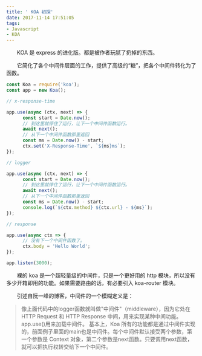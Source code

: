 ```yaml
---
title: ' KOA 初探'
date: 2017-11-14 17:51:05
tags:
- Javascript
- KOA
---
```


&emsp;&emsp;KOA 是 express 的进化版。都是被作者玩腻了扔掉的东西。

&emsp;&emsp;它简化了各个中间件层面的工作，提供了高级的“糖”，把各个中间件转化为了函数。

```javascript
const Koa = require('koa');
const app = new Koa();

// x-response-time

app.use(async (ctx, next) => {
      const start = Date.now();
      // 到这里就停住了运行，让下一个中间件函数运行。
      await next();
      // 从下一个中间件函数那里返回
      const ms = Date.now() - start;
      ctx.set('X-Response-Time', `${ms}ms`);
});

// logger

app.use(async (ctx, next) => {
      const start = Date.now();
      // 到这里就停住了运行，让下一个中间件函数运行。
      await next();
      // 从下一个中间件函数那里返回
      const ms = Date.now() - start;
      console.log(`${ctx.method} ${ctx.url} - ${ms}`);
});

// response

app.use(async ctx => {
      // 没有下一个中间件函数了。
      ctx.body = 'Hello World';
});

app.listen(3000);
```

&emsp;&emsp;裸的 koa 是一个超轻量级的中间件，只是一个更好用的 http 模块，所以没有多少开箱即用的功能。如果需要路由的话，有必要引入 koa-router 模块。

&emsp;&emsp;引述自阮一峰的博客，中间件的一个模糊定义是：
> 像上面代码中的logger函数就叫做"中间件"（middleware），因为它处在 HTTP Request 和 HTTP Response 中间，用来实现某种中间功能。app.use()用来加载中间件。
基本上，Koa 所有的功能都是通过中间件实现的，前面例子里面的main也是中间件。每个中间件默认接受两个参数，第一个参数是 Context 对象，第二个参数是next函数。只要调用next函数，就可以把执行权转交给下一个中间件。
    




